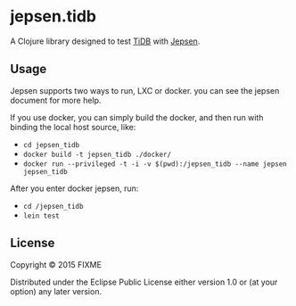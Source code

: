 # jepsen.tidb

A Clojure library designed to test [TiDB](https://github.com/pingcap/tidb) with [Jepsen](https://github.com/aphyr/jepsen).

## Usage

Jepsen supports two ways to run, LXC or docker. you can see the jepsen document for more help.

If you use docker, you can simply build the docker, and then run with binding the local host source, like:

+ `cd jepsen_tidb`
+ `docker build -t jepsen_tidb ./docker/`
+ `docker run --privileged -t -i -v $(pwd):/jepsen_tidb --name jepsen jepsen_tidb`

After you enter docker jepsen, run:

+ `cd /jepsen_tidb`
+ `lein test`

## License

Copyright © 2015 FIXME

Distributed under the Eclipse Public License either version 1.0 or (at
your option) any later version.
